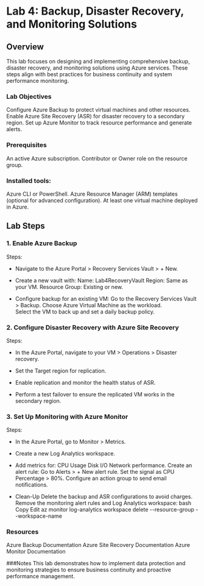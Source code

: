 # Lab 4: Backup, Disaster Recovery, and Monitoring Solutions

## Overview

This lab focuses on designing and implementing comprehensive backup, disaster recovery, and monitoring solutions using Azure services. These steps align with best practices for business continuity and system performance monitoring.

### Lab Objectives
Configure Azure Backup to protect virtual machines and other resources.
Enable Azure Site Recovery (ASR) for disaster recovery to a secondary region.
Set up Azure Monitor to track resource performance and generate alerts.

### Prerequisites
An active Azure subscription.
Contributor or Owner role on the resource group.

### Installed tools:
Azure CLI or PowerShell.
Azure Resource Manager (ARM) templates (optional for advanced configuration).
At least one virtual machine deployed in Azure.

## Lab Steps

### 1. Enable Azure Backup

Steps:

-  Navigate to the Azure Portal > Recovery Services Vault > + New.

-  Create a new vault with:
   Name: Lab4RecoveryVault
   Region: Same as your VM.
   Resource Group: Existing or new.

-  Configure backup for an existing VM:
   Go to the Recovery Services Vault > Backup.
   Choose Azure Virtual Machine as the workload.  
   Select the VM to back up and set a daily backup policy.

### 2. Configure Disaster Recovery with Azure Site Recovery

Steps:

- In the Azure Portal, navigate to your VM > Operations > Disaster recovery.

- Set the Target region for replication.

- Enable replication and monitor the health status of ASR.

- Perform a test failover to ensure the replicated VM works in the secondary region.

### 3. Set Up Monitoring with Azure Monitor

Steps:

- In the Azure Portal, go to Monitor > Metrics.

- Create a new Log Analytics workspace.

- Add metrics for:
  CPU Usage
  Disk I/O
  Network performance.
  Create an alert rule:
  Go to Alerts > + New alert rule.
  Set the signal as CPU Percentage > 80%.
  Configure an action group to send email notifications.

- Clean-Up
  Delete the backup and ASR configurations to avoid charges.
  Remove the monitoring alert rules and Log Analytics workspace:
  bash
  Copy
  Edit
  az monitor log-analytics workspace delete
  --resource-group <ResourceGroup> --workspace-name <WorkspaceName>

### Resources
Azure Backup Documentation
Azure Site Recovery Documentation
Azure Monitor Documentation

###Notes
This lab demonstrates how to implement data protection and monitoring strategies to ensure business continuity and proactive performance management.
